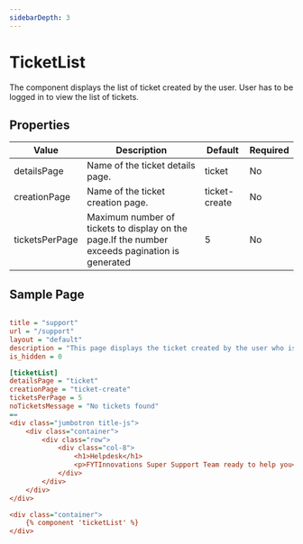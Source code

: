 ```yaml
---
sidebarDepth: 3
---
```


# TicketList

The component displays the list of ticket created by the user. User has to be logged in to view the list of tickets.

## Properties

| Value          | Description                                                                                    | Default       | Required |
|----------------|------------------------------------------------------------------------------------------------|---------------|----------|
| detailsPage    | Name of the ticket details page.                                                               | ticket        | No       |
| creationPage   | Name of the ticket creation page.                                                              | ticket-create | No       |
| ticketsPerPage | Maximum number of tickets to display on the page.If the number exceeds pagination is generated | 5             | No       |

## Sample Page

```ini

title = "support"
url = "/support"
layout = "default"
description = "This page displays the ticket created by the user who is logged in."
is_hidden = 0

[ticketList]
detailsPage = "ticket"
creationPage = "ticket-create"
ticketsPerPage = 5
noTicketsMessage = "No tickets found"
==
<div class="jumbotron title-js">
    <div class="container">
        <div class="row">
            <div class="col-8">
                <h1>Helpdesk</h1>
                <p>FYTInnovations Super Support Team ready to help you</p>
            </div>
        </div>
    </div>
</div>

<div class="container">
    {% component 'ticketList' %}
</div>

```
